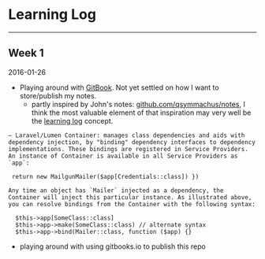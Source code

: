 # Learning Log

---

## Week 1

2016-01-26
- Playing around with [GitBook](https://github.com/GitbookIO/gitbook). Not yet settled on how I want to store/publish my notes.
    - partly inspired by John's notes: [github.com/qsymmachus/notes](https://github.com/qsymmachus/notes), I think the most valuable element of that inspiration may very well be the [learning log](learning_log.md) concept.

```
– Laravel/Lumen Container: manages class dependencies and aids with dependency injection, by "binding" dependency interfaces to dependency implementations. These bindings are registered in Service Providers. An instance of Container is available in all Service Providers as `app`:

 return new MailgunMailer($app[Credentials::class]) })

Any time an object has `Mailer` injected as a dependency, the Container will inject this particular instance. As illustrated above, you can resolve bindings from the Container with the following syntax:

  $this->app[SomeClass::class]
  $this->app->make(SomeClass::class) // alternate syntax
  $this->app->bind(Mailer::class, function ($app) {}
```

- playing around with using gitbooks.io to publish this repo
